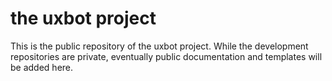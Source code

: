 # the uxbot project

This is the public repository of the uxbot project.
While the development repositories are private, eventually public documentation and templates will be added here.
